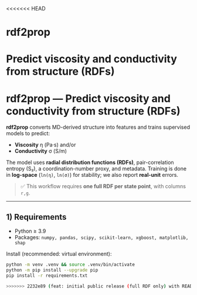 <<<<<<< HEAD
# rdf2prop
Predict viscosity and conductivity from structure (RDFs)
=======
# rdf2prop — Predict viscosity and conductivity from structure (RDFs)

**rdf2prop** converts MD-derived structure into features and trains supervised models to predict:
- **Viscosity** η (Pa·s) and/or
- **Conductivity** σ (S/m)

The model uses **radial distribution functions (RDFs)**, pair-correlation entropy (S₂), a coordination-number proxy, and metadata. Training is done in **log-space** (`ln(η)`, `ln(σ)`) for stability; we also report **real-unit** errors.

> ✅ This workflow requires **one full RDF per state point**, with columns `r,g`.  

---

## 1) Requirements

- Python ≥ 3.9  
- Packages: `numpy, pandas, scipy, scikit-learn, xgboost, matplotlib, shap`

Install (recommended: virtual environment):

```bash
python -m venv .venv && source .venv/bin/activate
python -m pip install --upgrade pip
pip install -r requirements.txt

>>>>>>> 2232e89 (feat: initial public release (full RDF only) with README, requirements, and structure)
